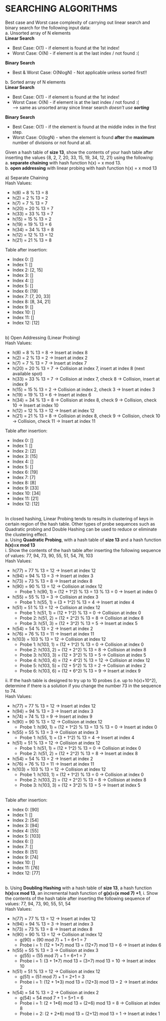 # SEARCHING ALGORITHMS
Best case and Worst case complexity of carrying out linear search and binary search for the following input data:
<br>a. Unsorted array of N elements
<br>**Linear Search**
- Best Case: O(1) - if element is found at the 1st index!
- Worst Case: O(N) - if element is at the last index / not found :(

**Binary Search**
- Best & Worst Case: O(NlogN) - Not applicable unless sorted first!!

b. Sorted array of N elements
<br>**Linear Search**
- Best Case: O(1) - if element is found at the 1st index!
- Worst Case: O(N) - if element is at the last index / not found :(
  <br>--> same as unsorted array since linear search _doesn’t use **sorting**_

**Binary Search**
- Best Case: O(1) - if the element is found at the middle index in the first step.
- Worst Case: O(logN) - when the element is found **after** the **maximum** number of divisions or not found at all.

Given a hash table of **size 13**, show the contents of your hash table after inserting the values {8, 2, 7, 20, 33, 15, 19, 34, 12, 21} using the following:
<br>a. **separate chaining** with hash function h(x) = x mod 13.
<br>b. **open addressing** with linear probing with hash function h(x) = x mod 13

a) Separate Chaining
<br>Hash Values:
- h(8) = 8 % 13 = 8
- h(2) = 2 % 13 = 2
- h(7) = 7 % 13 = 7
- h(20) = 20 % 13 = 7
- h(33) = 33 % 13 = 7
- h(15) = 15 % 13 = 2
- h(19) = 19 % 13 = 6
- h(34) = 34 % 13 = 8
- h(12) = 12 % 13 = 12
- h(21) = 21 % 13 = 8

Table after insertion:
- Index 0: []
- Index 1: []
- Index 2: [2, 15]
- Index 3: []
- Index 4: []
- Index 5: []
- Index 6: [19]
- Index 7: [7, 20, 33]
- Index 8: [8, 34, 21]
- Index 9: []
- Index 10: []
- Index 11: []
- Index 12: [12]

<br>b) Open Addressing (Linear Probing)
<br>Hash Values:
- h(8) = 8 % 13 = 8 → Insert at index 8
- h(2) = 2 % 13 = 2 → Insert at index 2
- h(7) = 7 % 13 = 7 → Insert at index 7
- h(20) = 20 % 13 = 7 → Collision at index 7, insert at index 8 (next available spot)
- h(33) = 33 % 13 = 7 → Collision at index 7, check 8 → Collision, insert at index 9
- h(15) = 15 % 13 = 2 → Collision at index 2, check 3 → Insert at index 3
- h(19) = 19 % 13 = 6 → Insert at index 6
- h(34) = 34 % 13 = 8 → Collision at index 8, check 9 → Collision, check 10 → Insert at index 10
- h(12) = 12 % 13 = 12 → Insert at index 12
- h(21) = 21 % 13 = 8 → Collision at index 8, check 9 → Collision, check 10 → Collision, check 11 → Insert at index 11

Table after insertion:
- Index 0: []
- Index 1: []
- Index 2: [2]
- Index 3: [15]
- Index 4: []
- Index 5: []
- Index 6: [19]
- Index 7: [7]
- Index 8: [8]
- Index 9: [33]
- Index 10: [34]
- Index 11: [21]
- Index 12: [12]

<br>In closed hashing, Linear Probing tends to results in clustering of keys in certain region of the hash table. Other types of probe sequences such as Quadratic probing and Double Hashing can be used to reduce or eliminate the clustering effect.
<br>a. Using **Quadratic Probing**, with a hash table of **size 13** and a hash function **h(x)=x mod 13**
<br>i. Show the contents of the hash table after inserting the following sequence of values: 77, 94, 73, 90, 55, 51, 54, 76, 103
<br>Hash Values:
- h(77) = 77 % 13 = 12 → Insert at index 12
- h(94) = 94 % 13 = 3 → Insert at index 3
- h(73) = 73 % 13 = 8 → Insert at index 8
- h(90) = 90 % 13 = 12 → Collision at index 12
  - Probe 1: h(90, 1) = (12 + 1^2) % 13 = 13 % 13 = 0 → Insert at index 0
- h(55) = 55 % 13 = 3 → Collision at index 3
  - Probe 1: h(55, 1) = (3 + 1^2) % 13 = 4 → Insert at index 4
- h(51) = 51 % 13 = 12 → Collision at index 12
  - Probe 1: h(51, 1) = (12 + 1^2) % 13 = 0 → Collision at index 0
  - Probe 2: h(51, 2) = (12 + 2^2) % 13 = 8 → Collision at index 8
  - Probe 3: h(51, 3) = (12 + 3^2) % 13 = 5 → Insert at index 5
- h(54) = 54 % 13 = 2 → Insert at index 2
- h(76) = 76 % 13 = 11 → Insert at index 11
- h(103) = 103 % 13 = 12 → Collision at index 12
  - Probe 1: h(103, 1) = (12 + 1^2) % 13 = 0 → Collision at index 0
  - Probe 2: h(103, 2) = (12 + 2^2) % 13 = 8 → Collision at index 8
  - Probe 3: h(103, 3) = (12 + 3^2) % 13 = 5 → Collision at index 5
  - Probe 4: h(103, 4) = (12 + 4^2) % 13 = 12 → Collision at index 12
  - Probe 5: h(103, 5) = (12 + 5^2) % 13 = 2 → Collision at index 2
  - Probe 6: h(103, 6) = (12 + 6^2) % 13 = 9 → Insert at index 9
 
ii. If the hash table is designed to try up to 10 probes (i.e. up to h(x)+10^2), determine if there is a solution if you change the number 73 in the sequence to 74.
<br>Hash Values:
- h(77) = 77 % 13 = 12 → Insert at index 12
- h(94) = 94 % 13 = 3 → Insert at index 3
- h(74) = 74 % 13 = 9 → Insert at index 9
- h(90) = 90 % 13 = 12 → Collision at index 12
  - Probe 1: h(90, 1) = (12 + 1^2) % 13 = 13 % 13 = 0 → Insert at index 0
- h(55) = 55 % 13 = 3 → Collision at index 3
  - Probe 1: h(55, 1) = (3 + 1^2) % 13 = 4 → Insert at index 4
- h(51) = 51 % 13 = 12 → Collision at index 12
  - Probe 1: h(51, 1) = (12 + 1^2) % 13 = 0 → Collision at index 0
  - Probe 2: h(51, 2) = (12 + 2^2) % 13 = 8 → Insert at index 8
- h(54) = 54 % 13 = 2 → Insert at index 2
- h(76) = 76 % 13 = 11 → Insert at index 11
- h(103) = 103 % 13 = 12 → Collision at index 12
  - Probe 1: h(103, 1) = (12 + 1^2) % 13 = 0 → Collision at index 0
  - Probe 2: h(103, 2) = (12 + 2^2) % 13 = 8 → Collision at index 8
  - Probe 3: h(103, 3) = (12 + 3^2) % 13 = 5 → Insert at index 5

<br>Table after insertion:
- Index 0: [90]
- Index 1: []
- Index 2: [54]
- Index 3: [94]
- Index 4: [55]
- Index 5: [103]
- Index 6: []
- Index 7: []
- Index 8: [51]
- Index 9: [74]
- Index 10: []
- Index 11: [76]
- Index 12: [77]

<br>b. Using **Doubling Hashing** with a hash table of **size 13**, a hash function **h(x)=x mod 13**, an incremental hash function of **g(x)=(x mod 7) +1**,
i. Show the contents of the hash table after inserting the following sequence of values: 77, 94, 73, 90, 55, 51, 54
<br>Hash Values:
- h(77) = 77 % 13 = 12 → Insert at index 12
- h(94) = 94 % 13 = 3 → Insert at index 3
- h(73) = 73 % 13 = 8 → Insert at index 8
- h(90) = 90 % 13 = 12 → Collision at index 12
  - g(90) = (90 mod 7) + 1 = 6+1 = 7
  - Probe i = 1: (12 + 1*7) mod 13 = (12+7) mod 13 = 6 → Insert at index 6
- h(55) = 55 % 13 = 3 → Collision at index 3
  - g(55) = (55 mod 7) + 1 = 6+1 = 7
  - Probe i = 1: (3 + 1*7) mod 13 = (3+7) mod 13 = 10 → Insert at index 10
- h(51) = 51 % 13 = 12 → Collision at index 12
  - g(51) = (51 mod 7) + 1 = 2+1 = 3
  - Probe i = 1: (12 + 1*3) mod 13 = (12+3) mod 13 = 2 → Insert at index 2
- h(54) = 54 % 13 = 2 → Collision at index 2
  - g(54) = 54 mod 7 + 1 = 5+1 = 6
  - Probe i = 1: (2 + 1*6) mod 13 = (2+6) mod 13 = 8 → Collision at index 8
  - Probe i = 2: (2 + 2*6) mod 13 = (2+12) mod 13 = 1 → Insert at index 1
